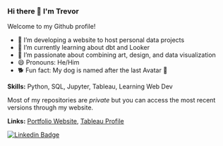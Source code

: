### Hi there 👋 I'm Trevor

Welcome to my Github profile!

- 🌱 I’m developing a website to host personal data projects 
- 📖 I’m currently learning about dbt and Looker
- 🎨 I’m passionate about combining art, design, and data visualization
- 😄 Pronouns: He/Him
- 🐕 Fun fact: My dog is named after the last Avatar 🌊 

**Skills:** Python, SQL, Jupyter, Tableau, Learning Web Dev

Most of my repositories are _private_ but you can access the most recent versions through my website.

**Links:**
[Portfolio Website](https://www.trevorpahigian.com),
[Tableau Profile](https://public.tableau.com/app/profile/trevor7094)

[![Linkedin Badge](https://img.shields.io/badge/LinkedIn-0077B5?style=for-the-badge&logo=linkedin&logoColor=white)](https://www.linkedin.com/in/trevorpahigian/)

